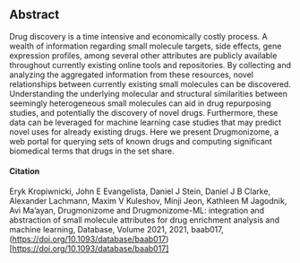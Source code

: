 ## Abstract
Drug discovery is a time intensive and economically costly process. A wealth of information regarding small molecule targets, side effects, gene expression profiles, among several other attributes are publicly available throughout currently existing online tools and repositories. By collecting and analyzing the aggregated information from these resources, novel relationships between currently existing small molecules can be discovered. Understanding the underlying molecular and structural similarities between seemingly heterogeneous small molecules can aid in drug repurposing studies, and potentially the discovery of novel drugs. Furthermore, these data can be leveraged for machine learning case studies that may predict novel uses for already existing drugs. Here we present Drugmonizome, a web portal for querying sets of known drugs and computing significant biomedical terms that drugs in the set share.

#### Citation
Eryk Kropiwnicki, John E Evangelista, Daniel J Stein, Daniel J B Clarke, Alexander Lachmann, Maxim V Kuleshov, Minji Jeon, Kathleen M Jagodnik, Avi Ma’ayan, Drugmonizome and Drugmonizome-ML: integration and abstraction of small molecule attributes for drug enrichment analysis and machine learning, Database, Volume 2021, 2021, baab017, (https://doi.org/10.1093/database/baab017)[https://doi.org/10.1093/database/baab017]